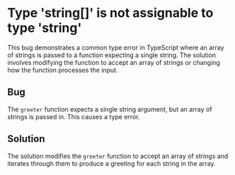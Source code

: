 # Type 'string[]' is not assignable to type 'string'
This bug demonstrates a common type error in TypeScript where an array of strings is passed to a function expecting a single string.
The solution involves modifying the function to accept an array of strings or changing how the function processes the input.
## Bug
The `greeter` function expects a single string argument, but an array of strings is passed in. This causes a type error.
## Solution
The solution modifies the `greeter` function to accept an array of strings and iterates through them to produce a greeting for each string in the array.